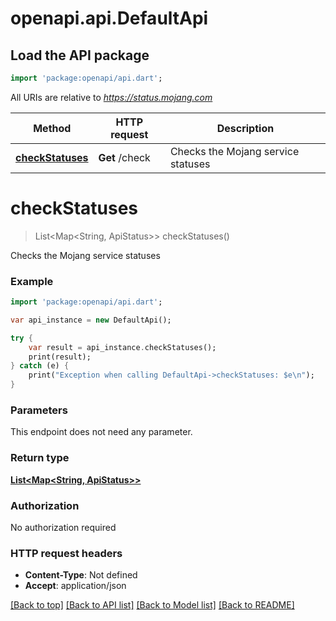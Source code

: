 # openapi.api.DefaultApi

## Load the API package
```dart
import 'package:openapi/api.dart';
```

All URIs are relative to *https://status.mojang.com*

Method | HTTP request | Description
------------- | ------------- | -------------
[**checkStatuses**](DefaultApi.md#checkStatuses) | **Get** /check | Checks the Mojang service statuses


# **checkStatuses**
> List<Map<String, ApiStatus>> checkStatuses()

Checks the Mojang service statuses

### Example 
```dart
import 'package:openapi/api.dart';

var api_instance = new DefaultApi();

try { 
    var result = api_instance.checkStatuses();
    print(result);
} catch (e) {
    print("Exception when calling DefaultApi->checkStatuses: $e\n");
}
```

### Parameters
This endpoint does not need any parameter.

### Return type

[**List<Map<String, ApiStatus>>**](Map.md)

### Authorization

No authorization required

### HTTP request headers

 - **Content-Type**: Not defined
 - **Accept**: application/json

[[Back to top]](#) [[Back to API list]](../README.md#documentation-for-api-endpoints) [[Back to Model list]](../README.md#documentation-for-models) [[Back to README]](../README.md)

